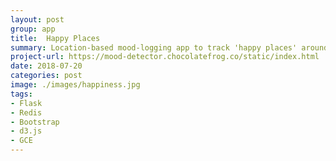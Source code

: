 ```yaml
---
layout: post
group: app
title:  Happy Places
summary: Location-based mood-logging app to track 'happy places' around your city. Built with Bootstrap, jQuery, Flask and Redis. Uses geospatial capabilities of Redis.
project-url: https://mood-detector.chocolatefrog.co/static/index.html
date: 2018-07-20
categories: post
image: ./images/happiness.jpg
tags: 
- Flask
- Redis
- Bootstrap
- d3.js
- GCE
---
```


